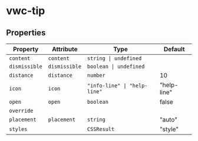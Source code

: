 # vwc-tip

## Properties

| Property      | Attribute     | Type                         | Default     |
|---------------|---------------|------------------------------|-------------|
| `content`     | `content`     | `string \| undefined`        |             |
| `dismissible` | `dismissible` | `boolean \| undefined`       |             |
| `distance`    | `distance`    | `number`                     | 10          |
| `icon`        | `icon`        | `"info-line" \| "help-line"` | "help-line" |
| `open`        | `open`        | `boolean`                    | false       |
| `override`    |               |                              |             |
| `placement`   | `placement`   | `string`                     | "auto"      |
| `styles`      |               | `CSSResult`                  | "style"     |

